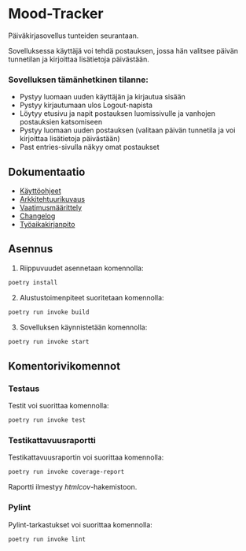 # Mood-Tracker

Päiväkirjasovellus tunteiden seurantaan.

Sovelluksessa käyttäjä voi tehdä postauksen, jossa hän valitsee päivän tunnetilan ja kirjoittaa lisätietoja päivästään.

### Sovelluksen tämänhetkinen tilanne:

- Pystyy luomaan uuden käyttäjän ja kirjautua sisään
- Pystyy kirjautumaan ulos Logout-napista
- Löytyy etusivu ja napit postauksen luomissivulle ja vanhojen postauksien katsomiseen
- Pystyy luomaan uuden postauksen (valitaan päivän tunnetila ja voi kirjoittaa lisätietoja päivästään)
- Past entries-sivulla näkyy omat postaukset


## Dokumentaatio

- [Käyttöohjeet](https://github.com/liisaket/ot-harjoitustyo/blob/master/dokumentaatio/kayttoohje.md)
- [Arkkitehtuurikuvaus](https://github.com/liisaket/ot-harjoitustyo/blob/master/dokumentaatio/arkkitehtuuri.md)
- [Vaatimusmäärittely](https://github.com/liisaket/ot-harjoitustyo/blob/master/dokumentaatio/vaatimusmaarittely.md)
- [Changelog](https://github.com/liisaket/ot-harjoitustyo/blob/master/dokumentaatio/changelog.md)
- [Työaikakirjanpito](https://github.com/liisaket/ot-harjoitustyo/blob/master/dokumentaatio/tuntikirjanpito.md)

## Asennus

1. Riippuvuudet asennetaan komennolla:

```bash
poetry install
```

2. Alustustoimenpiteet suoritetaan komennolla:

```bash
poetry run invoke build
```

3. Sovelluksen käynnistetään komennolla:

```bash
poetry run invoke start
```

## Komentorivikomennot

### Testaus

Testit voi suorittaa komennolla:

```bash
poetry run invoke test
```

### Testikattavuusraportti

Testikattavuusraportin voi suorittaa komennolla:

```bash
poetry run invoke coverage-report
```

Raportti ilmestyy _htmlcov_-hakemistoon.

### Pylint

Pylint-tarkastukset voi suorittaa komennolla:

```bash
poetry run invoke lint
```
